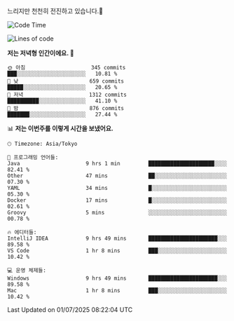 느리지만 천천히 전진하고 있습니다.🐢

<!--START_SECTION:waka-->
![Code Time](http://img.shields.io/badge/Code%20Time-1%2C622%20hrs%2050%20mins-blue)

![Lines of code](https://img.shields.io/badge/%EC%A0%80%EB%8A%94%20%EC%97%AC%ED%83%9C%EA%B9%8C%EC%A7%80%20-923.1%20thousand%20%EC%A4%84%EC%9D%98%20%EC%BD%94%EB%93%9C%EB%A5%BC%20%EC%9E%91%EC%84%B1%ED%96%88%EC%96%B4%EC%9A%94.-blue)

**저는 저녁형 인간이에요. 🦉** 

```text
🌞 아침                     345 commits         ███░░░░░░░░░░░░░░░░░░░░░░   10.81 % 
🌆 낮　                     659 commits         █████░░░░░░░░░░░░░░░░░░░░   20.65 % 
🌃 저녁                     1312 commits        ██████████░░░░░░░░░░░░░░░   41.10 % 
🌙 밤　                     876 commits         ███████░░░░░░░░░░░░░░░░░░   27.44 % 
```


📊 **저는 이번주를 이렇게 시간을 보냈어요.** 

```text
🕑︎ Timezone: Asia/Tokyo

💬 프로그래밍 언어들: 
Java                     9 hrs 1 min         █████████████████████░░░░   82.41 % 
Other                    47 mins             ██░░░░░░░░░░░░░░░░░░░░░░░   07.30 % 
YAML                     34 mins             █░░░░░░░░░░░░░░░░░░░░░░░░   05.30 % 
Docker                   17 mins             █░░░░░░░░░░░░░░░░░░░░░░░░   02.61 % 
Groovy                   5 mins              ░░░░░░░░░░░░░░░░░░░░░░░░░   00.78 % 

🔥 에디터들: 
IntelliJ IDEA            9 hrs 49 mins       ██████████████████████░░░   89.58 % 
VS Code                  1 hr 8 mins         ███░░░░░░░░░░░░░░░░░░░░░░   10.42 % 

💻 운영 체제들: 
Windows                  9 hrs 49 mins       ██████████████████████░░░   89.58 % 
Mac                      1 hr 8 mins         ███░░░░░░░░░░░░░░░░░░░░░░   10.42 % 
```


 Last Updated on 01/07/2025 08:22:04 UTC
<!--END_SECTION:waka-->

